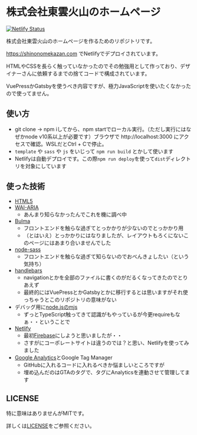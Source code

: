# 株式会社東雲火山のホームページ

[![Netlify Status](https://api.netlify.com/api/v1/badges/1144d4c3-87db-4b83-a04f-2a2c8f5f3ef0/deploy-status)](https://app.netlify.com/sites/gracious-visvesvaraya-65ad09/deploys)

株式会社東雲火山のホームページを作るためのリポジトリです。

https://shinonomekazan.com でNetlifyでデプロイされています。

HTMLやCSSを長らく触っていなかったのでその勉強用として作っており、デザイナーさんに依頼するまでの捨てコードで構成されています。

VuePressかGatsbyを使うべき内容ですが、極力JavaScriptを使いたくなかったので使ってません。

## 使い方

- git clone -> npm iしてから、npm startでローカル実行。（ただし実行にはなぜかnode v10系以上が必要です）ブラウザで http://localhost:3000 にアクセスで確認。WSLだとCtrl + Cで停止。
- `template` や `sass` や `js` をいじって `npm run build` とかして使います
- Netlifyは自動デプロイです。この際`npm run deploy`を使って`dist`ディレクトリを対象にしています

## 使った技術

- [HTML5](https://www.w3.org/TR/html52/)
- [WAI-ARIA](https://www.w3.org/TR/wai-aria/)
    - あんまり知らなかったんでこれを機に調べ中
- [Bulma](https://bulma.io/)
    - フロントエンドを触らな過ぎてとっかかりが少ないのでとっかかり用
    - （とはいえ）とっかかりにはなりましたが、レイアウトもろくにないこのページにはあまり合いませんでした
- [node-sass](https://github.com/sass/node-sass)
    - フロントエンドを触らな過ぎて知らないのでおべんきょしたい（という気持ち）
- [handlebars](https://handlebarsjs.com/)
    - navigationとかを全部のファイルに書くのがだるくなってきたのでとりあえず
    - 最終的にはVuePressとかGatsbyとかに移行するとは思いますがそれ使っちゃうとこのリポジトリの意味がない
- デバッグ用に[node.jsのmjs](https://nodejs.org/api/esm.html)
    - ずっとTypeScript触ってきて認識がもやっているが今更requireもなぁ・・ということで
- [Netlify](https://www.netlify.com/)
    - 最初[Firebase](https://firebase.google.com/)にしようと思いましたが・・
    - さすがにコーポレートサイトは違うのでは？と思い、Netlifyを使ってみました
- [Google Analytics](https://analytics.google.com/analytics/web/)とGoogle Tag Manager
    - GitHubに入れるコードに入れるべきか悩ましいところですが
    - 埋め込んだのはGTAのタグで、タグにAnalyticsを連動させて管理してます

## LICENSE

特に意味はありませんがMITです。

詳しくは[LICENSE](./LICENSE)をご参照ください。

